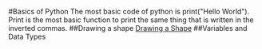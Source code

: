 #Basics of Python
The most basic code of python is print("Hello World"). Print is the most basic function to print the same thing that is written in the inverted commas.
##Drawing a shape
[Drawing a Shape](https://colab.research.google.com/drive/1JrBxQCOitSCqH-Y7pX8Yu2KzezjIEZFA?usp=sharing)
##Variables and Data Types
